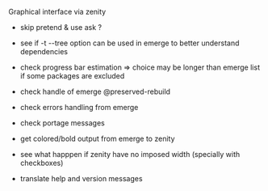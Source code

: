 Graphical interface via zenity
- skip pretend & use ask ?

- see if -t --tree option can be used in emerge to better understand dependencies
- check progress bar estimation => choice may be longer than emerge list if some packages are excluded

- check handle of emerge @preserved-rebuild
- check errors handling from emerge
- check portage messages

- get colored/bold output from emerge to zenity

- see what happpen if zenity have no imposed width (specially with checkboxes)
- translate help and version messages